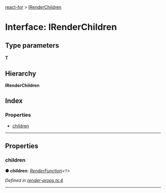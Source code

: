 [react-for](../README.md) > [IRenderChildren](../interfaces/irenderchildren.md)

# Interface: IRenderChildren

## Type parameters
#### T 
## Hierarchy

**IRenderChildren**

## Index

### Properties

* [children](irenderchildren.md#children)

---

## Properties

<a id="children"></a>

###  children

**● children**: *[RenderFunction](../#renderfunction)<`T`>*

*Defined in [render-props.ts:4](https://github.com/MJez29/react-for/blob/e2516b0/src/render-props.ts#L4)*

___

